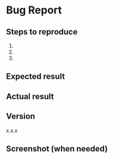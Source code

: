 # Bug Report

<!--
Title Format
  [Scope] Summary of what is broken
  e.g. [Server] specified port is not used
-->

## Steps to reproduce
1.
2.
3.

## Expected result

## Actual result

## Version
x.x.x

## Screenshot (when needed)
![]()
